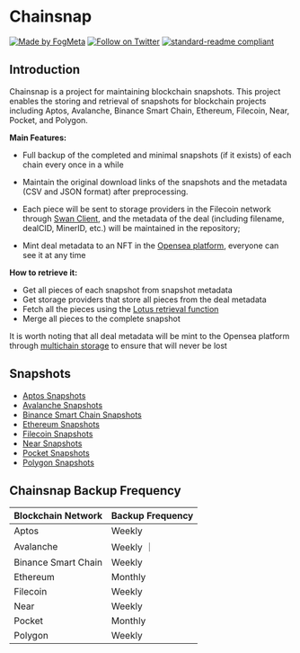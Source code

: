 # Chainsnap
[![Made by FogMeta](https://img.shields.io/badge/made%20by-FogMeta-green.svg)](https://fogmeta.com/)
[![Follow on Twitter](https://img.shields.io/badge/follow_on%20-Twitter-brightgreen.svg)](https://twitter.com/FogMeta)
[![standard-readme compliant](https://img.shields.io/badge/readme%20style-standard-brightgreen.svg)](https://github.com/RichardLitt/standard-readme)

## Introduction
Chainsnap is a project for maintaining blockchain snapshots. This project enables the storing and retrieval of snapshots for blockchain projects including Aptos, Avalanche, Binance Smart Chain, Ethereum, Filecoin, Near, Pocket, and Polygon. 

**Main Features:**

  - Full backup of the completed and minimal snapshots (if it exists) of each chain every once in a while
 
  - Maintain the original download links of the snapshots and the metadata (CSV and JSON format) after preprocessing.
  - Each piece will be sent to storage providers in the Filecoin network through [Swan Client](https://github.com/filswan/go-swan-client), and the metadata of the deal (including filename, dealCID, MinerID, etc.) will be maintained in the repository;
  - Mint deal metadata to an NFT in the [Opensea platform](https://opensea.io/), everyone can see it at any time

**How to retrieve it:**
  - Get all pieces of each snapshot from snapshot metadata
  - Get storage providers that store all pieces from the deal metadata
  - Fetch all the pieces using the [Lotus retrieval function](https://lotus.filecoin.io/tutorials/lotus/store-and-retrieve/retrieve-data/#send-a-retrieval-request)
  - Merge all pieces to the complete snapshot

It is worth noting that all deal metadata will be mint to the Opensea platform through [multichain storage](https://www.multichain.storage/) to ensure that will never be lost

## Snapshots
 - [Aptos Snapshots](Aptos/README.md ':include')
 - [Avalanche Snapshots](Avalanche/README.md ':include')
 - [Binance Smart Chain Snapshots](Binance_Smart_Chain/README.md ':include')
 - [Ethereum Snapshots](Ethereum/README.md ':include')
 - [Filecoin Snapshots](Filecoin/README.md ':include')
 - [Near Snapshots](Near/README.md ':include')
 - [Pocket Snapshots](Pocket/README.md ':include')
 - [Polygon Snapshots](Polygon/README.md ':include')

## Chainsnap Backup Frequency
| Blockchain Network | Backup Frequency |
| --- | --- |
| Aptos | Weekly |
| Avalanche | Weekly ｜
| Binance Smart Chain | Weekly |
| Ethereum | Monthly |
| Filecoin | Weekly |
| Near | Weekly |
| Pocket | Monthly |
| Polygon | Weekly |
